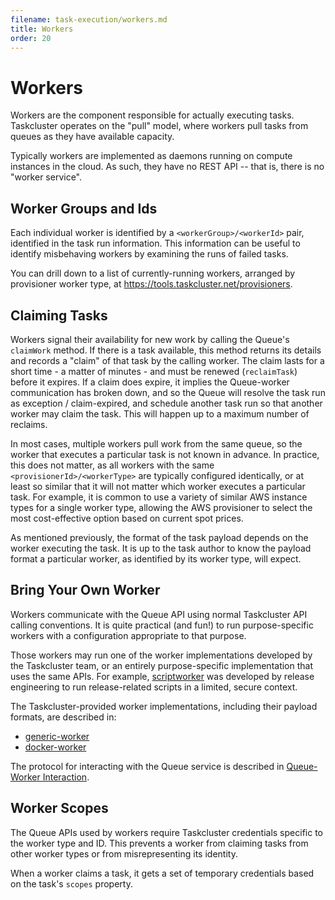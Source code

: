```yaml
---
filename: task-execution/workers.md
title: Workers
order: 20
---
```


# Workers

Workers are the component responsible for actually executing tasks. Taskcluster
operates on the "pull" model, where workers pull tasks from queues as they have
available capacity.

Typically workers are implemented as daemons running on compute instances in
the cloud. As such, they have no REST API -- that is, there is no "worker
service".

## Worker Groups and Ids

Each individual worker is identified by a `<workerGroup>/<workerId>` pair,
identified in the task run information.  This information can be useful to
identify misbehaving workers by examining the runs of failed tasks.

You can drill down to a list of currently-running workers, arranged by
provisioner worker type, at https://tools.taskcluster.net/provisioners.

## Claiming Tasks

Workers signal their availability for new work by calling the Queue's
`claimWork` method. If there is a task available, this method returns its
details and records a "claim" of that task by the calling worker. The claim
lasts for a short time - a matter of minutes - and must be renewed
(`reclaimTask`) before it expires.  If a claim does expire, it implies the
Queue-worker communication has broken down, and so the Queue will resolve the
task run as exception / claim-expired, and schedule another task run so that
another worker may claim the task. This will happen up to a maximum number of
reclaims.

In most cases, multiple workers pull work from the same queue, so the worker
that executes a particular task is not known in advance.  In practice, this
does not matter, as all workers with the same `<provisionerId>/<workerType>`
are typically configured identically, or at least so similar that it will not
matter which worker executes a particular task. For example, it is common to
use a variety of similar AWS instance types for a single worker type, allowing
the AWS provisioner to select the most cost-effective option based on current
spot prices.

As mentioned previously, the format of the task payload depends on the worker
executing the task. It is up to the task author to know the payload format a
particular worker, as identified by its worker type, will expect.

## Bring Your Own Worker

Workers communicate with the Queue API using normal Taskcluster API calling
conventions. It is quite practical (and fun!) to run purpose-specific workers
with a configuration appropriate to that purpose.

Those workers may run one of the worker implementations developed by the
Taskcluster team, or an entirely purpose-specific implementation that uses the
same APIs. For example, [scriptworker](http://scriptworker.readthedocs.io/) was
developed by release engineering to run release-related scripts in a limited,
secure context.

The Taskcluster-provided worker implementations, including their payload formats, are described in:
* [generic-worker](https://github.com/taskcluster/generic-worker/blob/master/README.md)
* [docker-worker](https://github.com/taskcluster/docker-worker/blob/master/README.md)

The protocol for interacting with the Queue service is described in
[Queue-Worker
Interaction](/docs/reference/platform/queue/worker-interaction).

## Worker Scopes

The Queue APIs used by workers require Taskcluster credentials specific to the
worker type and ID. This prevents a worker from claiming tasks from other
worker types or from misrepresenting its identity.

When a worker claims a task, it gets a set of temporary credentials based on
the task's `scopes` property.
